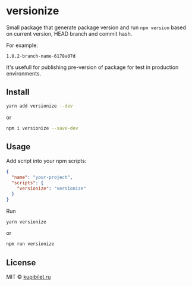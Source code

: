 # versionize

Small package that generate package version and run `npm version` based on current version, HEAD branch and commit hash.

For example:

`1.0.2-branch-name-6178a07d`

It's usefull for publishing pre-version of package for test in production environments.




## Install

```sh
yarn add versionize --dev
```
or
```sh
npm i versionize --save-dev
```
## Usage

Add script into your npm scripts:

```json
{
  "name": "your-project",
  "scripts": {
    "versionize": "versionize"
  }
}
```

Run

```sh
yarn versionize
```
or
```sh
npm run versionize
```

## License

MIT © [kupibilet.ru](https://kupibilet.ru)
